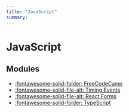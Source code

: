 ```yaml
---
title: "JavaScript"
summary:
---
```


JavaScript
===

Modules
---

- [:fontawesome-solid-folder: FreeCodeCamp](freecodecamp/index.md)
- [:fontawesome-solid-file-alt: Timing Events](./timing-events.md)
- [:fontawesome-solid-file-alt: React Forms](./react-forms.md)
- [:fontawesome-solid-folder: TypeScript](./typescript/index.md)

